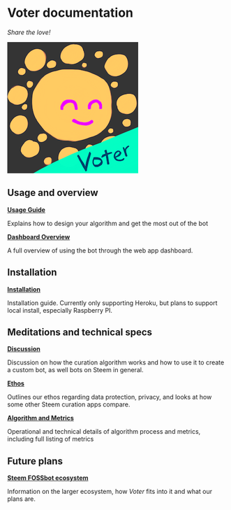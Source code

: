 # Voter documentation

_Share the love!_

![](/img/voter-banner-300.png)

## Usage and overview

**[Usage Guide](/docs/usage-guide.md)**

Explains how to design your algorithm and get the most out of the bot

**[Dashboard Overview](/docs/dashboard-overview.md)**

A full overview of using the bot through the web app dashboard.

## Installation

**[Installation](/docs/installation.md)**

Installation guide. Currently only supporting Heroku, but plans to support local install, especially Raspberry PI.

## Meditations and technical specs

**[Discussion](/docs/discussion.md)**

Discussion on how the curation algorithm works and how to use it to create a custom bot, as well bots on Steem in general.

**[Ethos](/docs/ethos.md)**

Outlines our ethos regarding data protection, privacy, and looks at how some other Steem curation apps compare.

**[Algorithm and Metrics](/docs/algorithm.md)**

Operational and technical details of algorithm process and metrics, including full listing of metrics

## Future plans

**[Steem FOSSbot ecosystem](/docs/ecosystem.md)**

Information on the larger ecosystem, how _Voter_ fits into it and what our plans are.
